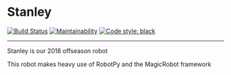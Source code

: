 # Stanley

[![Build Status](https://travis-ci.org/Mars1523/StanleyPy.svg?branch=master)](https://travis-ci.org/Mars1523/StanleyPy)
[![Maintainability](https://api.codeclimate.com/v1/badges/ac1ab80bd6ecae68f930/maintainability)](https://codeclimate.com/github/Mars1523/StanleyPy/maintainability)
[![Code style: black](https://img.shields.io/badge/code%20style-black-000000.svg)](https://github.com/ambv/black)

---

Stanley is our 2018 offseason robot

This robot makes heavy use of RobotPy and the MagicRobot framework
